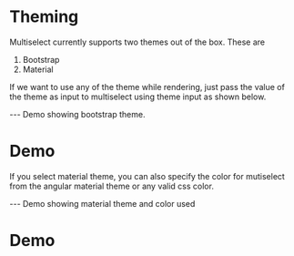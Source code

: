 # Theming

Multiselect currently supports two themes out of the box. These are   
1. Bootstrap
2. Material

If we want to use any of the theme while rendering, just pass the value of the theme as input to multiselect using theme input as shown below.

--- Demo showing bootstrap theme.

# Demo

<ms-theme></ms-theme>

<code-tabs>
  <code-pane title="app/app.component.ts" path="attribute-directives/src/app/app.component.ts"></code-pane>
  <code-pane title="app/app.component.html" path="attribute-directives/src/app/app.component.html"></code-pane>
</code-tabs>

If you select material theme, you can also specify the color for mutiselect from the angular material theme or any valid  css color.

--- Demo showing material theme and color used

# Demo

<ms-theme></ms-theme>

<code-tabs>
  <code-pane title="app/app.component.ts" path="attribute-directives/src/app/app.component.ts"></code-pane>
  <code-pane title="app/app.component.html" path="attribute-directives/src/app/app.component.html"></code-pane>
</code-tabs>